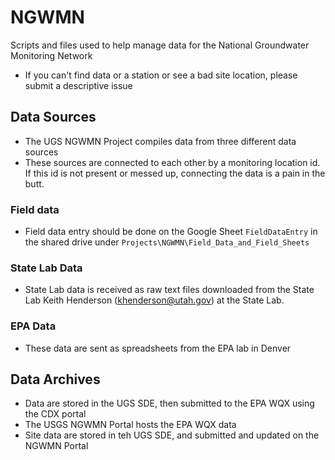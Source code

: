 # NGWMN
Scripts and files used to help manage data for the National Groundwater Monitoring Network
* If you can't find data or a station or see a bad site location, please submit a descriptive issue

## Data Sources
* The UGS NGWMN Project compiles data from three different data sources
* These sources are connected to each other by a monitoring location id.  If this id is not present or messed up, connecting the data is a pain in the butt.

### Field data
* Field data entry should be done on the Google Sheet `FieldDataEntry` in the shared drive under `Projects\NGWMN\Field_Data_and_Field_Sheets`

### State Lab Data
* State Lab data is received as raw text files downloaded from the State Lab Keith Henderson (khenderson@utah.gov) at the State Lab.

### EPA Data
* These data are sent as spreadsheets from the EPA lab in Denver

## Data Archives
* Data are stored in the UGS SDE, then submitted to the EPA WQX using the CDX portal
* The USGS NGWMN Portal hosts the EPA WQX data
* Site data are stored in teh UGS SDE, and submitted and updated on the NGWMN Portal
